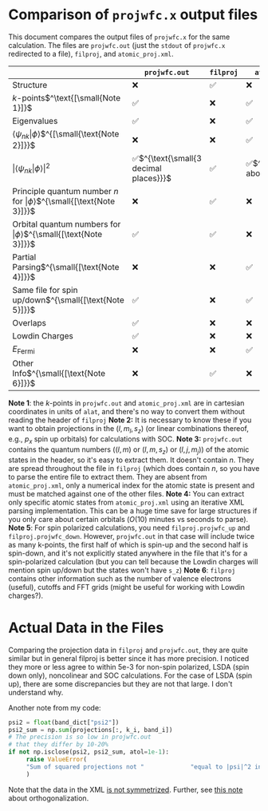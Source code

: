 # Comparison of `projwfc.x` output files

This document compares the output files of `projwfc.x` for the same calculation. The files are `projwfc.out` (just the `stdout` of `projwfc.x` redirected to a file), `filproj`, and `atomic_proj.xml`.

|                                                                                 | `projwfc.out`                         | `filproj` | `atomic_proj.xml`             |     |
| ------------------------------------------------------------------------------- | ------------------------------------- | --------- | ----------------------------- | --- |
| Structure                                                                       | ❌                                     | ✅         | ❌                             |     |
| $k$-points$^\text{[\small{Note 1}]}$                                            | ✅                                     | ❌         | ✅                             |     |
| Eigenvalues                                                                     | ✅                                     | ❌         | ✅                             |     |
| $\langle \psi_{nk} \vert \phi \rangle$$^{[\small{\text{Note 2}]}}$              | ❌                                     | ❌         | ✅                             |     |
| $\vert \langle\psi_{nk} \vert \phi\rangle \vert^2$                              | ✅$^{\text{\small{3 decimal places}}}$ | ✅         | ✅$^\text{\small{from above}}$ |     |
| Principle quantum number $n$ for $\vert\phi\rangle$$^{\small{[\text{Note 3}]}}$ | ❌                                     | ✅         | ❌                             |     |
| Orbital quantum numbers for $\vert\phi\rangle$$^{\small{[\text{Note 3}]}}$      | ✅                                     | ✅         | ❌                             |     |
| Partial Parsing$^{\small{[\text{Note 4}]}}$                                     | ❌                                     | ❌         | ✅                             |     |
| Same file for spin up/down$^{\small{[\text{Note 5}]}}$                          | ✅                                     | ❌         | ✅                             |     |
| Overlaps                                                                        | ✅                                     | ❌         | ❌                             |     |
| Lowdin Charges                                                                  | ✅                                     | ❌         | ❌                             |     |
| $E_{\text{Fermi}}$                                                              | ❌                                     | ❌         | ✅                             |     |
| Other Info$^{\small{[\text{Note 6}]}}$                                          | ❌                                     | ✅         | ❌                             |     |

**Note 1**: the $k$-points in `projwfc.out` and `atomic_proj.xml` are in cartesian coordinates in units of `alat`, and there's no way to convert them without reading the header of `filproj`
**Note 2:** It is necessary to know these if you want to obtain projections in the $(l, m_l, s_z)$ (or linear combinations thereof, e.g., $p_x$ spin up orbitals) for calculations with SOC.
**Note 3:** `projwfc.out` contains the quantum numbers ($(l, m)$ or $(l,m,s_z)$ or $(l, j, m_j)$) of the atomic states in the header, so it's easy to extract them. It doesn't contain $n$. They are spread throughout the file in `filproj` (which does contain $n$, so you have to parse the entire file to extract them. They are absent from `atomic_proj.xml`, only a numerical index for the atomic state is present and must be matched against one of the other files.
**Note 4:** You can extract only specific atomic states from `atomic_proj.xml` using an iterative XML parsing implementation. This can be a huge time save for large structures if you only care about certain orbitals ($O(10)$ minutes vs seconds to parse).
**Note 5**: For spin polarized calculations, you need `filproj.projwfc_up` and `filproj.projwfc_down`. However, `projwfc.out` in that case will include twice as many k-points, the first half of which is spin-up and the second half is spin-down, and it's not explicitly stated anywhere in the file that it's for a spin-polarized calculation (but you can tell because the Lowdin charges will mention spin up/down but the states won't have `s_z`)
**Note 6**: `filproj` contains other information such as the number of valence electrons (useful), cutoffs and FFT grids (might be useful for working with Lowdin charges?).

# Actual Data in the Files
Comparing the projection data in `filproj` and `projwfc.out`, they are quite similar but in general filproj is better since it has more precision. I noticed they more or less agree to within 5e-3 for non-spin polarized, LSDA (spin down only), noncolinear and SOC calculations. For the case of LSDA (spin up), there are some discrepancies but they are not that large. I don't understand why. 

Another note from my code:

```python
psi2 = float(band_dict["psi2"])
psi2_sum = np.sum(projections[:, k_i, band_i])
# The precision is so low in projwfc.out
# that they differ by 10-20%
if not np.isclose(psi2, psi2_sum, atol=1e-1):
     raise ValueError(
     "Sum of squared projections not "             "equal to |psi|^2 in projwfc.out "           f"file. {psi2} != {psi2_sum}"
     )
```


Note that the data in the XML [is not symmetrized](https://lists.quantum-espresso.org/pipermail/users/2022-April/048940.html). Further, see [this note](https://www.quantum-espresso.org/Doc/INPUT_PROJWFC.html#idm54) about orthogonalization.
